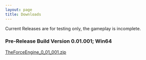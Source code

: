 ```yaml
---
layout: page
title: Downloads
---
```


Current Releases are for testing only, the gameplay is incomplete.

### Pre-Release Build Version 0.01.001; Win64
[TheForceEngine_0_01_001.zip](archive/TheForceEngine_0_01_001.zip)
